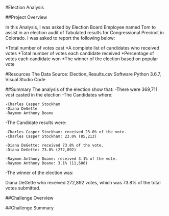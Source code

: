 #Election Analysis

##Project Overview

In this Analysis, I was asked by Election Board Employee named Tom to assist in an election audit of Tabulated results for Congressional Precinct in Colorado. I was asked to report the following below:

*Total number of votes cast
*A complete list of candidates who received votes
*Total number of votes each candidate received
*Percentage of votes each candidate won
*The winner of the election based on popular vote

#Resources
The Data Source: Election_Results.csv
Software Python 3.6.7, Visual Studio Code

##Summary
The analysis of the election show that: 
-There were 369,711 vost casted in the election
-The Candidates where:

    -Charles Casper Stockham
    -Diana DeGette
    -Raymon Anthony Doane
    
-The Candidate results were: 

    -Charles Casper Stockham: received 23.0% of the vote.
    -Charles Casper Stockham: 23.0% (85,213)

    -Diana DeGette: received 73.8% of the vote.
    -Diana DeGette: 73.8% (272,892)

    -Raymon Anthony Doane: received 3.1% of the vote.
    -Raymon Anthony Doane: 3.1% (11,606)

-The winner of the election was:

   Diana DeGette who received 272,892 votes, which was 73.8% of the total votes submitted.
    
##Challenge Overview


##Challenge Summary







